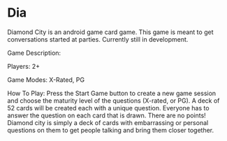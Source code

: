 Dia
===

Diamond City is an android game card game. This game is meant to get conversations started at parties. 
Currently still in development.

Game Description:

Players: 2+

Game Modes: X-Rated, PG

How To Play: Press the Start Game button to create a new game session and choose the maturity level of the questions 
(X-rated, or PG). A deck of 52 cards will be created each with a unique question. Everyone has to answer the question
on each card that is drawn. There are no points! Diamond city is simply a deck of cards with embarrassing or personal
questions on them to get people talking and bring them closer together.
